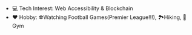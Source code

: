 -  💻 Tech Interest: Web Accessibility & Blockchain
- ❤️ Hobby: ⚽Watching Football Games(Premier League!!!), 🏞️Hiking, 🏃Gym
